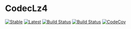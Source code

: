 # CodecLz4

[![Stable](https://img.shields.io/badge/docs-stable-blue.svg)](https://invenia.github.io/CodecLz4.jl/stable)
[![Latest](https://img.shields.io/badge/docs-latest-blue.svg)](https://invenia.github.io/CodecLz4.jl/latest)
[![Build Status](https://travis-ci.org/invenia/CodecLz4.jl.svg?branch=master)](https://travis-ci.org/invenia/CodecLz4.jl)
[![Build Status](https://ci.appveyor.com/api/projects/status/github/invenia/CodecLz4.jl?svg=true)](https://ci.appveyor.com/project/invenia/codeclz4-jl)
[![CodeCov](https://codecov.io/gh/invenia/CodecLz4.jl/branch/master/graph/badge.svg)](https://codecov.io/gh/invenia/CodecLz4.jl)
